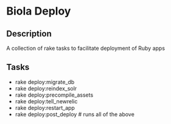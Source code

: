 # Biola Deploy

## Description
A collection of rake tasks to facilitate deployment of Ruby apps

## Tasks

- rake deploy:migrate_db
- rake deploy:reindex_solr
- rake deploy:precompile_assets
- rake deploy:tell_newrelic
- rake deploy:restart_app
- rake deploy:post_deploy # runs all of the above